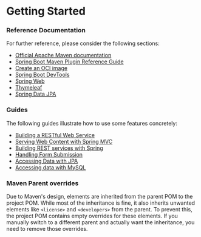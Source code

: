 # Getting Started

### Reference Documentation
For further reference, please consider the following sections:

* [Official Apache Maven documentation](https://maven.apache.org/guides/index.html)
* [Spring Boot Maven Plugin Reference Guide](https://docs.spring.io/spring-boot/3.5.3.RELEASE/maven-plugin)
* [Create an OCI image](https://docs.spring.io/spring-boot/3.5.3.RELEASE/maven-plugin/build-image.html)
* [Spring Boot DevTools](https://docs.spring.io/spring-boot/3.5.3.RELEASE/reference/using/devtools.html)
* [Spring Web](https://docs.spring.io/spring-boot/3.5.3.RELEASE/reference/web/servlet.html)
* [Thymeleaf](https://docs.spring.io/spring-boot/3.5.3.RELEASE/reference/web/servlet.html#web.servlet.spring-mvc.template-engines)
* [Spring Data JPA](https://docs.spring.io/spring-boot/3.5.3.RELEASE/reference/data/sql.html#data.sql.jpa-and-spring-data)

### Guides
The following guides illustrate how to use some features concretely:

* [Building a RESTful Web Service](https://spring.io/guides/gs/rest-service/)
* [Serving Web Content with Spring MVC](https://spring.io/guides/gs/serving-web-content/)
* [Building REST services with Spring](https://spring.io/guides/tutorials/rest/)
* [Handling Form Submission](https://spring.io/guides/gs/handling-form-submission/)
* [Accessing Data with JPA](https://spring.io/guides/gs/accessing-data-jpa/)
* [Accessing data with MySQL](https://spring.io/guides/gs/accessing-data-mysql/)

### Maven Parent overrides

Due to Maven's design, elements are inherited from the parent POM to the project POM.
While most of the inheritance is fine, it also inherits unwanted elements like `<license>` and `<developers>` from the parent.
To prevent this, the project POM contains empty overrides for these elements.
If you manually switch to a different parent and actually want the inheritance, you need to remove those overrides.

